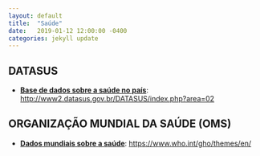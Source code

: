 ```yaml
---
layout: default
title:  "Saúde"
date:   2019-01-12 12:00:00 -0400
categories: jekyll update
---
```


## DATASUS

-   **[Base de dados sobre a saúde no país](http://www2.datasus.gov.br/DATASUS/index.php?area=02)**: http://www2.datasus.gov.br/DATASUS/index.php?area=02

## ORGANIZAÇÃO MUNDIAL DA SAÚDE (OMS)

-   **[Dados mundiais sobre a saúde](https://www.who.int/gho/themes/en/)**: https://www.who.int/gho/themes/en/
